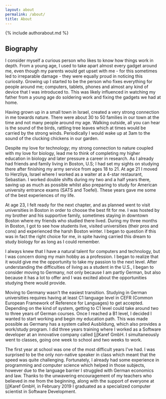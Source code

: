 ```yaml
---
layout: about
permalink: /about/
title: About
---
```


<!--author-->
{% include authorabout.md %}

## Biography

I consider myself a curious person who likes to know how things work in depth. From a young age, I used to take apart almost every gadget around me, even though my parents would get upset with me - for this sometimes led to irreparable damage - they were equally proud in noticing this curiosity. Growing up I started to be the person who fixes everything for people around me; computers, tablets, phones and almost any kind of device that I was introduced to. This was likely influenced in watching my father from a young age do soldering work and fixing the gadgets we had at home.

Having grown up in a small town in Israel, created a very strong connection in me towards nature. There were about 30 to 50 families in our town at the time and not many people around my age. Walking outside, all you can hear is the sound of the birds, rattling tree leaves which at times would be carried by the strong winds. Periodically I would wake up at 3am to the sound of the clucking chickens in our garden.

Despite my love for technology; my strong connection to nature coupled with my love for biology, lead me to think of completing my higher education in biology and later pressure a career in research. As I already had friends and family living in Boston, U.S; I had set my sights on studying there after finishing my army service from ages 18 to 21. At age 21 I moved to Herzliya, Israel where I worked as a waiter at a 4-star restaurant, Sebastian. I worked double shifts during my two and a half years there, saving up as much as possible whilst also preparing to study for American university entrance exams (SATS and Toefel). These years gave me some of the best experiences of my life.

At age 23, I felt ready for the next chapter, and as planned went to visit universities in Boston in order to choose the best fit for me. I was hosted by my brother and his supportive family, sometimes staying in downtown Boston where my friends who studied there lived. During my three months in Boston, I got to see how students live, visited universities (their pros and cons) and experienced the harsh Boston winter. I began to question if this was in fact the right choice for me, in spite having carried this dream to study biology for as long as I could remember. 

I always knew that I have a natural talent for computers and technology, but I was concern doing my main hobby as a profession. I began to realize that it would give me the opportunity to take my passion to the next level. After understanding the difficulties of living as a student in the U.S., I began to consider moving to Germany, not only because I am partly German, but also because it has a lot to offer and I was excited about the opportunities studying there would provide.

Moving to Germany wasn't the easiest transition. Studying in German universities requires having at least C1 language level in CEFR (Common European Framework of Reference for Languages) to get accepted. Depending on the kind of system, getting to C1 level could take around two to three years of German courses. Once I reached a B1 level, I decided I wanted to start working and begin my education path. This was made possible as Germany has a system called Ausbildung, which also provides a work/study program. I did three years training where I worked as a Software developer at an innovative company called \[j\]Karef GmbH. I simultaneously went to classes, going one week to school and two weeks to work. 

The first year at school was one of the most difficult years I've had. I was surprised to be the only non-native speaker in class which meant that the speed was quite challenging. Fortunately, I already had some experience in programming and computer science which helped in those subjects, however due to the language barrier I struggled with German economics and law. Thanks to the unwavering encouragement of my teachers who believed in me from the beginning, along with the support of everyone at \[j\]Karef GmbH, in February 2019 I graduated as a specialized computer scientist in Software Development.

